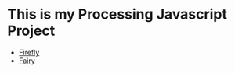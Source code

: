 # This is my Processing Javascript Project
-  [Firefly](https://rockoipeng.github.io/P5.js/project/Firefly/index.html)
-  [Fairy](https://rockoipeng.github.io/P5.js/project/Fairy/index.html)
